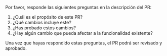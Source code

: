 Por favor, responde las siguientes preguntas en la descripción del PR:

1. ¿Cuál es el propósito de este PR?
2. ¿Qué cambios incluye este?
3. ¿Has probado estos cambios?
4. ¿Hay algún cambio que pueda afectar a la funcionalidad existente?

Una vez que hayas respondido estas preguntas, el PR podrá ser revisado y aprobado.